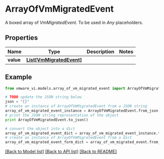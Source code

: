 # ArrayOfVmMigratedEvent

A boxed array of *VmMigratedEvent*. To be used in *Any* placeholders. 

## Properties
Name | Type | Description | Notes
------------ | ------------- | ------------- | -------------
**value** | [**List[VmMigratedEvent]**](VmMigratedEvent.md) |  | 

## Example

```python
from vmware_vi.models.array_of_vm_migrated_event import ArrayOfVmMigratedEvent

# TODO update the JSON string below
json = "{}"
# create an instance of ArrayOfVmMigratedEvent from a JSON string
array_of_vm_migrated_event_instance = ArrayOfVmMigratedEvent.from_json(json)
# print the JSON string representation of the object
print ArrayOfVmMigratedEvent.to_json()

# convert the object into a dict
array_of_vm_migrated_event_dict = array_of_vm_migrated_event_instance.to_dict()
# create an instance of ArrayOfVmMigratedEvent from a dict
array_of_vm_migrated_event_form_dict = array_of_vm_migrated_event.from_dict(array_of_vm_migrated_event_dict)
```
[[Back to Model list]](../README.md#documentation-for-models) [[Back to API list]](../README.md#documentation-for-api-endpoints) [[Back to README]](../README.md)


